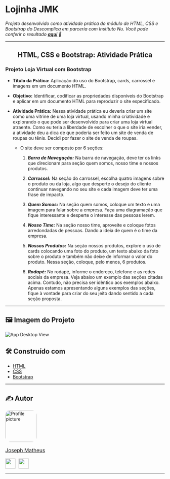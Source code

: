 # **Lojinha JMK**

_Projeto desenvolvido como atividade prática do módulo de HTML, CSS e Bootstrap do Descomplica em parceria com Instituto Nu_.
_Você pode conferir o resultado [**aqui**](https://josephmatheus.github.io/descomplica-nubank-atv-pratica-bootstrap/) 🔗_

---
<div align="center">

## **HTML, CSS e Bootstrap: Atividade Prática**

</div>

### **Projeto Loja Virtual com Bootstrap**

- **Título da Prática:** Aplicação do uso do Bootstrap, cards, carrossel e imagens em um documento HTML.
- **Objetivo:** Identificar, codificar as propriedades disponíveis do Bootstrap e aplicar em um documento HTML para reproduzir o site especificado.
- **Atividade Prática:** Nessa atividade prática eu deveria criar um site como uma vitrine de uma loja virtual, usando minha criatividade e explorando o que pode ser desenvolvido para criar uma loja virtual atraente. Como eu teria a liberdade de escolher o que o site iria vender, a atividade deu a dica de que poderia ser feito um site de venda de roupas ou tênis. Decidi por fazer o site de venda de roupas.

  - O site deve ser composto por 6 seções:

    1. ___Barra de Navegação:___ Na barra de navegação, deve ter os links que direcionam para seção quem somos, nosso time e nossos produtos.

    2. ___Carrossel:___ Na seção do carrossel, escolha quatro imagens sobre o produto ou da loja, algo que desperte o desejo do cliente continuar navegando no seu site e cada imagem deve ter uma frase de impacto.

    3. ___Quem Somos:___ Na seção quem somos, coloque um texto e uma imagem para falar sobre a empresa. Faça uma diagramação que fique interessante e desperte o interesse das pessoas lerem.

    4. ___Nosso Time:___ Na seção nosso time, aproveite e coloque fotos arredondadas de pessoas. Dando a ideia de quem é o time da empresa.

    5. ___Nossos Produtos:___ Na seção nossos produtos, explore o uso de cards colocando uma foto do produto, um texto abaixo da foto sobre o produto e também não deixe de informar o valor do produto. Nessa seção, coloque, pelo menos, 6 produtos.

    6. ___Rodapé:___ No rodapé, informe o endereço, telefone e as redes sociais da empresa. Veja abaixo um exemplo das seções citadas acima. Contudo, não precisa ser idêntico aos exemplos abaixo. Apenas estamos apresentando alguns exemplos das seções, fique à vontade para criar do seu jeito dando sentido a cada seção proposta.

---

## 🖼 **Imagem do Projeto**

![App Desktop View](./readme-src/desktop-project-view.gif)

## 🛠 Construído com

- [HTML](https://developer.mozilla.org/en-US/docs/Web/HTML)
- [CSS](https://developer.mozilla.org/en-US/docs/Web/css)
- [Bootstrap](https://getbootstrap.com/)

---

## ✍ Autor

<a href="https://www.github.com/josephmatheus">
    <img src="https://avatars.githubusercontent.com/u/89085971?v=4" alt="Profile picture" width="100px" style="border-radius: 15%;">
    <p style="font-size: 16px;">Joseph Matheus</p>
</a>
<p align="left" style="display:flex; gap:10px;">
<a href="https://www.github.com/josephmatheus" target="_blank" rel="noreferrer">
<img src="https://raw.githubusercontent.com/danielcranney/readme-generator/main/public/icons/socials/github.svg" width="32" height="32" />
</a>
<a href="https://www.linkedin.com/in/josephmatheus" target="_blank" rel="noreferrer">
<img src="https://raw.githubusercontent.com/danielcranney/readme-generator/main/public/icons/socials/linkedin.svg" width="32" height="32" />
</a>
</p>

---
